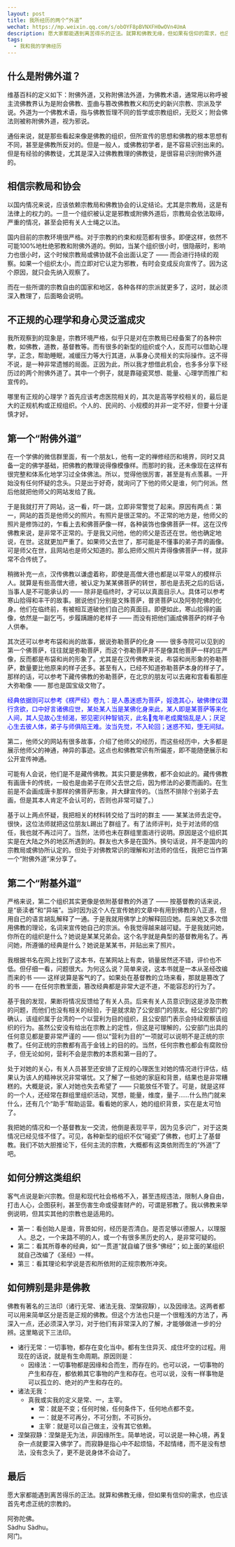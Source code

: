 ```yaml
---
layout: post
title: 我所经历的两个“外道”
wechat: https://mp.weixin.qq.com/s/obOYF8pBVNXFH0wOVn4UmA
description: 愿大家都能遇到离苦得乐的正法。就算和佛教无缘，但如果有信仰的需求，也应该首先考虑正统的宗教的。阿弥陀佛 and 阿门。
tags:
  - 我和我的学佛经历
---
```


## 什么是附佛外道？

维基百科的定义如下：附佛外道，又称附佛法外道，为佛教术语，通常用以称呼被主流佛教界认为是附会佛教、歪曲与篡改佛教教义和历史的新兴宗教、宗派及学说。外道为一个佛教术语，指与佛教哲理不同的哲学或宗教组织，无贬义；附会佛法则被称附佛外道，视为邪说。

通俗来说，就是那些看起来像是佛教的组织，但所宣传的思想和佛教的根本思想有不同，甚至是佛教所反对的。但是一般人，或佛教初学者，是不容易识别出来的。但是有经验的佛教徒，尤其是深入过佛教教理的佛教徒，是很容易识别附佛外道的。

## 相信宗教局和协会

以国内情况来说，应该依赖宗教局和佛教协会的认定结论。尤其是宗教局，这是有法律上的权力的。一旦一个组织被认定是邪教或附佛外道后，宗教局会依法取缔，严重的情况，甚至会把有关人士绳之以法。

国内目前的宗教环境很严格。对于宗教的约束和规范都有很多。即便这样，依然不可能100%地杜绝邪教和附佛外道的。例如，当某个组织很小时，很隐蔽时，影响力也很小时，这个时候宗教局或佛协就不会出面认定了 —— 而会进行持续的观察。如果一个组织太小，而立即对它认定为邪教，有时会变成反向宣传了。因为这个原因，就只会先纳入观察了。

而在一些所谓的宗教自由的国家和地区，各种各样的宗派就更多了，这时，就必须深入教理了，后面略会说明。

## 不正规的心理学和身心灵泛滥成灾

我所观察到的现象是，宗教环境严格，似乎只是对在宗教局已经备案了的各种宗教，如佛教，道教，基督教等。而有很多的新型的组织或个人，反而可以借助心理学，正念，帮助睡眠，减缓压力等大行其道，从事身心灵相关的实际操作。这不得不说，是一种非常遗憾的局面。正因为此，所以我才想借此机会，也多多分享下经历过的两个附佛外道了。其中一个例子，就是靠碰瓷冥想、能量、心理学而推广和宣传的。

哪里有正规的心理学？首先应该考虑医院相关的，其次是高等学校相关的，最后是大的正规机构或正规组织。个人的、民间的、小规模的并非一定不好，但要十分谨慎才好。

## 第一个“附佛外道”

在一个学佛的微信群里面，有一个朋友L，他有一定的禅修经历和境界，同时又具备一定的佛学基础，把佛教的教理说得像模像样。而那时的我，还未像现在这样有很完整和体系化地学习过全体佛法。所以，觉得他很厉害，甚至是有点羡慕。一开始没有任何怀疑的念头。只是出于好奇，就询问了下他的师父是谁，何门何派。然后他就把他师父的网站发给了我。

于是我就打开了网站，这一看，吓一跳，立即非常警觉了起来。原因有两点：第一，网站的首页是他师父的照片。有照片是很正常的。不正常的地方是，他师父的照片是修饰过的，乍看上去和佛菩萨像一样，各种装饰也像佛菩萨一样。这在汉传佛教来说，是非常不正常的。于是我又问他，他的师父是否还在世。他也确定地说，在世。这就更加严重了。如果师父去世了，那可能是不懂事的弟子弄的画像。可是师父在世，且网站也是师父知道的。那么把师父照片弄得像佛菩萨一样，就非常不合传统了。

稍微补充一点，汉传佛教以谦虚着称，即使是高僧大德也都是以平常人的模样示人。就算是有些高僧大德，被认定为某某佛菩萨的转世，那也是去死之后的后话，当事人是不可能承认的 —— 除非是临终时，才可以以真面目示人。具体可以参考寒山拾得和丰干的故事。据说他们分别是文殊菩萨，普贤菩萨以及阿弥陀佛的化身。他们在临终前，有被相互道破他们自己的真面目。即便如此，寒山拾得的画像，依然是一副乞丐，步履蹒跚的老样子 —— 而没有把他们画成佛菩萨的样子令人供奉。

其次还可以参考布袋和尚的故事，据说弥勒菩萨的化身 —— 很多寺院可以见到的第一个佛菩萨，往往就是弥勒菩萨，而这个弥勒菩萨并不是像其他菩萨一样的庄严像，反而都是布袋和尚的形象了。尤其是在汉传佛教来说，布袋和尚形象的弥勒菩萨，数量要比他原来的样子还多。甚至有人，已经不知道弥勒菩萨本身的样子了。那样的话，可以参考下藏传佛教的弥勒菩萨，在北京的朋友可以去雍和宫看看那座大弥勒像 —— 那也是国宝级文物了。

<span style="color:blue">经典依据则可以参考《楞严经》卷九：是人愚迷惑为菩萨，婬逸其心，破佛律仪潜行贪欲，口中好言诸佛应世，某处某人当是某佛化身来此，某人即是某菩萨等来化人间，其人见故心生倾渴，邪见密兴种智销灭，此名𩲓鬼年老成魔恼乱是人；厌足心生去彼人体，弟子与师俱陷王难。汝当先觉，不入轮回；迷惑不知，堕无间狱。

第二，他师父的网站有很多故事，介绍了他师父的经历，而这些经历中，大多都是展示他师父的神通，神异的事迹。这点也和佛教常识有所偏差，即不能随便展示和公开宣传神通。

可能有人会说，他们是不是藏传佛教。其实只要是佛教，都不会如此的。藏传佛教有画唐卡的传统，一般也是由弟子在师父去世之后，因为修法的必要而画的。在生前是不会画成唐卡那样的佛菩萨形象，并大肆宣传的。（当然不排除个别弟子去画，但是其本人肯定不会认可的，否则也非常可疑了。）

基于以上两点怀疑，我把相关的材料转交给了当时的群主 —— 某某法师去定夺。很快，这位法师就把这位朋友L踢出了群组了。有了法师评判，处于对法师的信任，我也就不再过问了。当然，法师也未在群组里面进行说明。原因是这个组织其实是在大陆之外的地区所遇到的。群友也大多是在国外。换句话说，并不是国内的宗教局或佛协所认定的。但处于对佛教常识的理解和对法师的信任，我把它当作第一个“附佛外道”来分享了。

## 第二个“附基外道”

严格来说，第二个组织其实更像是依附基督教的外道了 —— 按基督教的话来说，是“亵渎者”和“异端”。当时因为这个人在宣传她的文章中有用到佛教的八正道，但用自己的语言胡乱解释了一通。于是我就用佛学上的解释回应她。后来她又多次借用佛教的理论，名词来宣传她自己的宗派。令我觉得越来越可疑。于是我就问她，你所在的组织是什么？她说是某某兄弟会。这个名字就是典型的基督教用名了。再问她，所遵循的经典是什么？她说是某某书，并贴出来了照片。

我根据书名在网上找到了这本书，在某网站上有卖，销量居然还不错，评价也不低。但仔细一看，问题很大。为何这么说？简单来说，这本书就是一本从圣经改编而来的书 —— 这样说算是客气的了。如果处在基督教的立场来看，那就是篡改了的书 —— 在任何宗教里面，篡改经典都是非常大逆不道，不能容忍的行为了。

基于我的发现，果断将情况反馈给了有关人员。后来有关人员意识到这是涉及宗教的问题，而他们也没有相关的经验，于是就求助了公安部门的朋友。经公安部门的确认，该组织属于台湾的一个以营利为目的组织，且公安部门表示会持续观察该组织的行为。虽然公安没有给出在宗教上的定性，但这是可理解的，公安部门出具的任何意见都是要非常严谨的 —— 但以“营利为目的”一项就可以说明不是正统的宗教了。任何正统的宗教都有高于金钱上的目的的。当然，任何宗教也都会有腐败份子，但无论如何，营利不会是宗教的本质和第一目的了。

处于对她的关心，有关人员甚至还安排了正规的心理医生对她的情况进行评估，结果认为该人的精神状况非常堪忧。又了解了一些她的家庭和背景，结果也是非常糟糕的。大概是说，家人对她也失去希望了 —— 只能放任不管了。可是，就是这样的一个人，还经常在群组里组织活动，冥想，能量，维度，量子……什么热门就来什么，还有几个“助手”帮助运营。看看她的家人，她的组织背景，实在是太可怕了。

我把她的情况和一个基督教友一交流，他倒是表现平平，因为见多识广，对于这类情况已经见怪不怪了。可见，各种新型的组织不仅“碰瓷”了佛教，也盯上了基督教。我们不妨大胆推论下，任何主流的宗教，大概都有这类依附而生的“外道”了吧。

## 如何分辨这类组织

客气点说是新兴宗教。但是和现代社会格格不入，甚至违规违法，限制人身自由，打击人心，企图获利，甚至伤害生命或侵害财产的，可谓是邪教了。我以佛教来举例说明，但其实其他的宗教也是适用的。

* 第一：看创始人是谁，背景如何，经历是否清白。是否足够以德服人，以理服人。总之，一个来路不明的人，或一个有很多黑历史的人，是非常可疑的。
* 第二：看其所尊奉的经典，如“一贯道”就自编了很多“佛经”；如上面的某组织就自己改编了《圣经》一样。
* 第三：看其理论和学说是否和所依附的正规宗教所冲突。

## 如何辨别是非是佛教

佛教有著名的三法印（诸行无常、诸法无我、涅槃寂靜），以及因缘法。这两者都可以用来简单区分是否是正规的佛教。但这个方法也只是一个很粗浅的方法了，再深入一点，还必须深入学习，对于他们有非常深入的了解，才能够做进一步的分辨。这里略说下三法印。

* 诸行无常：一切事物，都存在变化当中。都有生住异灭、成住坏空的过程。用现在的话说，就是有生命周期。原因则是：
  * 因缘法：一切事物都是因缘和合而生，而存在的。也可以说，一切事物的产生和存在，都依赖其它事物的产生和存在。也可以说，没有一样事物是可以孤立的、绝对的产生和存在的。
* 诸法无我：
  * 真我或实我的定义是常、一，主宰。
    * 常：就是不变；任何时候，任何条件下，任何地点都不变。
    * 一：就是不可再分，不可分割，不可拆分。
    * 主宰：就是可以自己做主，没有其它依赖。
* 涅槃寂静：涅槃是无为法，非因缘所生。简单地说，可以说是一种心境，再复杂一点就要深入佛学了。而寂静是指心中不起烦恼，不起情绪，而不是没有想法，没有念头了，更不是说身体不会动了。

## 最后

愿大家都能遇到离苦得乐的正法。就算和佛教无缘，但如果有信仰的需求，也应该首先考虑正统的宗教的。

阿弥陀佛。<br>
Sàdhu Sàdhu。<br>
阿门。

